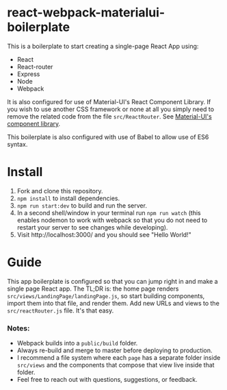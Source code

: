 # react-webpack-materialui-boilerplate


This is a boilerplate to start creating a single-page React App using:
- React
- React-router
- Express
- Node
- Webpack


It is also configured for use of Material-UI's React Component Library. If you
wish to use another CSS framework or none at all you simply need to remove the
related code from the file `src/ReactRouter`. See [Material-UI's component
library](http://www.material-ui.com/#/).


This boilerplate is also configured with use of Babel to allow use of ES6 syntax.


# Install


1. Fork and clone this repository.
2. `npm install` to install dependencies.
3. `npm run start:dev` to build and run the server.
4. In a second shell/window in your terminal run `npm run watch` (this
  enables nodemon to work with webpack so that you do not need to restart your server to see changes while developing).
5. Visit http://localhost:3000/ and you should see "Hello World!"  


# Guide

This app boilerplate is configured so that you can jump right in and make a single
page React app. The TL;DR is: the home page renders `src/views/LandingPage/landingPage.js`,
so start building components, import them into that file, and render them. Add new URLs and
views to the `src/reactRouter.js` file. It's that easy.


### Notes:
- Webpack builds into a `public/build` folder.
- Always re-build and merge to master before deploying to production.
- I recommend a file system where each `page` has a separate folder inside `src/views` and the components that compose that view live inside that folder.
- Feel free to reach out with questions, suggestions, or feedback.

